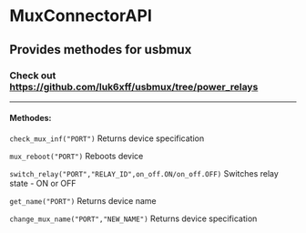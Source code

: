 # MuxConnectorAPI
## Provides methodes for usbmux
### Check out https://github.com/luk6xff/usbmux/tree/power_relays
---
#### Methodes:

``` check_mux_inf("PORT") ``` Returns device specification

``` mux_reboot("PORT") ``` Reboots device

``` switch_relay("PORT","RELAY_ID",on_off.ON/on_off.OFF) ``` Switches relay state - ON or OFF

``` get_name("PORT") ``` Returns device name

``` change_mux_name("PORT","NEW_NAME") ``` Returns device specification
